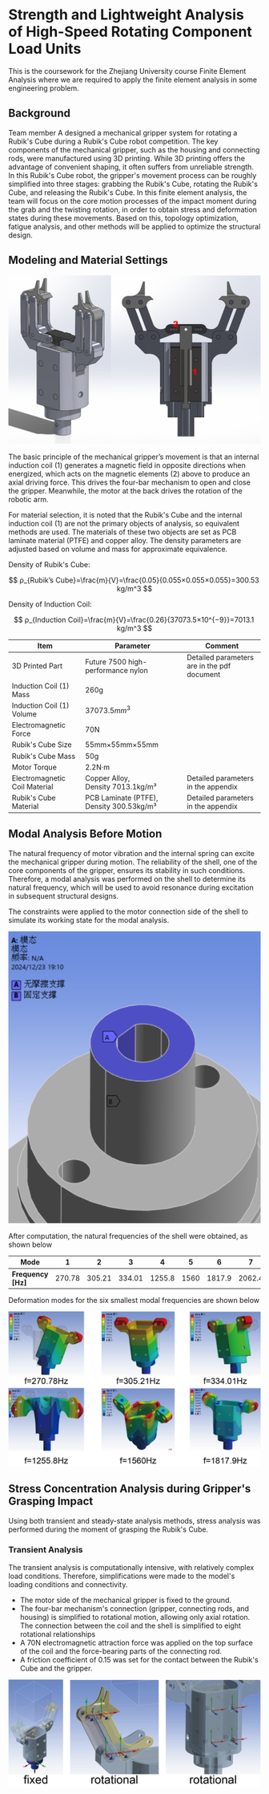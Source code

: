 # Strength and Lightweight Analysis of High-Speed Rotating Component Load Units

This is the coursework for the Zhejiang University course Finite Element Analysis where we are required to apply the finite element analysis in some engineering problem.

## Background

Team member A designed a mechanical gripper system for rotating a Rubik's Cube during a Rubik's Cube robot competition. The key components of the mechanical gripper, such as the housing and connecting rods, were manufactured using 3D printing. While 3D printing offers the advantage of convenient shaping, it often suffers from unreliable strength. In this Rubik's Cube robot, the gripper's movement process can be roughly simplified into three stages: grabbing the Rubik's Cube, rotating the Rubik's Cube, and releasing the Rubik's Cube. In this finite element analysis, the team will focus on the core motion processes of the impact moment during the grab and the twisting rotation, in order to obtain stress and deformation states during these movements. Based on this, topology optimization, fatigue analysis, and other methods will be applied to optimize the structural design.

## Modeling and Material Settings

![Mechanical_Gripper_Structure](image/Mechanical_Gripper_Structure.jpg "Mechanical_Gripper_Structure")

The basic principle of the mechanical gripper’s movement is that an internal induction coil (1) generates a magnetic field in opposite directions when energized, which acts on the magnetic elements (2) above to produce an axial driving force. This drives the four-bar mechanism to open and close the gripper. Meanwhile, the motor at the back drives the rotation of the robotic arm.

For material selection, it is noted that the Rubik's Cube and the internal induction coil (1) are not the primary objects of analysis, so equivalent methods are used. The materials of these two objects are set as PCB laminate material (PTFE) and copper alloy. The density parameters are adjusted based on volume and mass for approximate equivalence.

Density of Rubik's Cube:

$$
ρ_{Rubik’s Cube}=\frac{m}{V}=\frac{0.05}{0.055×0.055×0.055}=300.53 kg/m^3
$$

Density of Induction Coil:

$$
ρ_{Induction Coil}=\frac{m}{V}=\frac{0.26}{37073.5×10^{−9}}=7013.1 kg/m^3
$$

| Item                          | Parameter                                 | Comment                                     |
| ----------------------------- | ----------------------------------------- | ------------------------------------------- |
| 3D Printed Part               | Future 7500 high-performance nylon        | Detailed parameters are in the pdf document |
| Induction Coil (1) Mass       | 260g                                      |                                             |
| Induction Coil (1) Volume     | 37073.5$mm^3$                           |                                             |
| Electromagnetic Force         | 70N                                       |                                             |
| Rubik's Cube Size             | 55mm×55mm×55mm                          |                                             |
| Rubik's Cube Mass             | 50g                                       |                                             |
| Motor Torque                  | 2.2N·m                                   |                                             |
| Electromagnetic Coil Material | Copper Alloy, Density 7013.1kg/m³       | Detailed parameters in the appendix         |
| Rubik's Cube Material         | PCB Laminate (PTFE), Density 300.53kg/m³ | Detailed parameters in the appendix         |

## Modal Analysis Before Motion

The natural frequency of motor vibration and the internal spring can excite the mechanical gripper during motion. The reliability of the shell, one of the core components of the gripper, ensures its stability in such conditions. Therefore, a modal analysis was performed on the shell to determine its natural frequency, which will be used to avoid resonance during excitation in subsequent structural designs.

The constraints were applied to the motor connection side of the shell to simulate its working state for the modal analysis.

![Shell_Constraint](image/Shell_Constraint.png "Shell_Constraint")

After computation, the natural frequencies of the shell were obtained, as shown below

| Mode                     | 1      | 2      | 3      | 4      | 5    | 6      | 7      | 8      | 9    | 10   |
| ------------------------ | ------ | ------ | ------ | ------ | ---- | ------ | ------ | ------ | ---- | ---- |
| **Frequency [Hz]** | 270.78 | 305.21 | 334.01 | 1255.8 | 1560 | 1817.9 | 2062.4 | 2326.5 | 2720 | 2841 |

Deformation modes for the six smallest modal frequencies are shown below

![Deformation_Modes](image/Deformation_Modes.png "Deformation_Modes")

## Stress Concentration Analysis during Gripper's Grasping Impact

Using both transient and steady-state analysis methods, stress analysis was performed during the moment of grasping the Rubik's Cube.

### Transient Analysis

The transient analysis is computationally intensive, with relatively complex load conditions. Therefore, simplifications were made to the model's loading conditions and connectivity.

* The motor side of the mechanical gripper is fixed to the ground.
* The four-bar mechanism's connection (gripper, connecting rods, and housing) is simplified to rotational motion, allowing only axial rotation. The connection between the coil and the shell is simplified to eight rotational relationships
* A 70N electromagnetic attraction force was applied on the top surface of the coil and the force-bearing parts of the connecting rod.
* A friction coefficient of 0.15 was set for the contact between the Rubik's Cube and the gripper.

![Connection_Relationships_in_the_Mechanical_Gripper](image/Connection_Relationships_in_the_Mechanical_Gripper.png "Connection_Relationships_in_the_Mechanical_Gripper")
